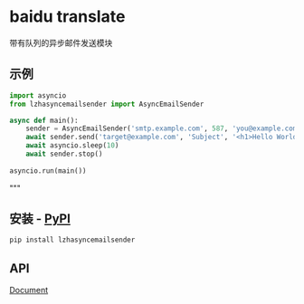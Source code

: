 # baidu translate
带有队列的异步邮件发送模块

## 示例
```python
import asyncio
from lzhasyncemailsender import AsyncEmailSender

async def main():
    sender = AsyncEmailSender('smtp.example.com', 587, 'you@example.com', 'yourpassword')
    await sender.send('target@example.com', 'Subject', '<h1>Hello World</h1>')
    await asyncio.sleep(10)
    await sender.stop()
    
asyncio.run(main())
```
"""

## 安装 - [PyPI](https://pypi.org/project/lzhasyncemailsender/)
```bash
pip install lzhasyncemailsender
```

## API
[Document](https://zhhtdm.github.io/async-email-sender/)


